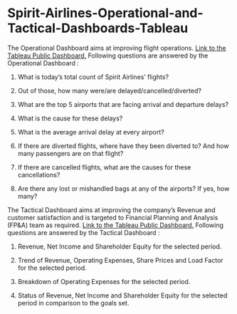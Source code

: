 # Spirit-Airlines-Operational-and-Tactical-Dashboards-Tableau

The Operational Dashboard aims at improving flight operations. [Link to the Tableau Public Dashboard.](https://public.tableau.com/profile/sayali.shelke#!/vizhome/Spirit_CFO_Financial_Dashboard_0422_final/Dashboard1)
Following questions are answered by the Operational Dashboard :

1. What is today’s total count of Spirit Airlines’ flights?

2. Out of those, how many were/are delayed/cancelled/diverted?

3. What are the top 5 airports that are facing arrival and departure delays?

4. What is the cause for these delays?

5. What is the average arrival delay at every airport?

6. If there are diverted flights, where have they been diverted to? And how many passengers are on that flight?

7. If there are cancelled flights, what are the causes for these cancellations?

8. Are there any lost or mishandled bags at any of the airports? If yes, how many?

The Tactical Dashboard aims at improving the company’s Revenue and customer satisfaction and is targeted to Financial Planning and Analysis (FP&A) team as required.
[Link to the Tableau Public Dashboard.](https://public.tableau.com/profile/sayali.shelke#!/vizhome/Spirit2081_04151/SpiritAirlineOperationalDashboard)
Following questions are answered by the Tactical Dashboard :

1. Revenue, Net Income and Shareholder Equity for the selected period.

2. Trend of Revenue, Operating Expenses, Share Prices and Load Factor for the selected period.

3. Breakdown of Operating Expenses for the selected period.

4. Status of Revenue, Net Income and Shareholder Equity for the selected period in comparison to the goals set.​

